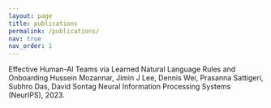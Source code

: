 ```yaml
---
layout: page
title: publications
permalink: /publications/
nav: true
nav_order: 1
---
```


Effective Human-AI Teams via Learned Natural Language Rules and Onboarding
Hussein Mozannar, Jimin J Lee, Dennis Wei, Prasanna Sattigeri, Subhro Das, David Sontag
Neural Information Processing Systems (NeurIPS), 2023.